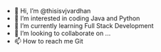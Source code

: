 - 👋 Hi, I’m @thisisvjvardhan
- 👀 I’m interested in coding Java and Python
- 🌱 I’m currently learning Full Stack Development
- 💞️ I’m looking to collaborate on ...
- 📫 How to reach me Git

<!---
thisisvjvardhan/thisisvjvardhan is a ✨ special ✨ repository because its `README.md` (this file) appears on your GitHub profile.
You can click the Preview link to take a look at your changes.
--->
